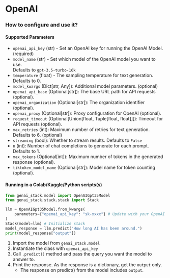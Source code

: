 # OpenAI

### How to configure and use it?

#### Supported Parameters

-   `openai_api_key` (str) - Set an OpenAI key for running the OpenAI Model. (required)
-   `model_name` (str) - Set which model of the OpenAI model you want to use.\
    Defaults to `gpt-3.5-turbo-16k`
-   `temperature` (float) - The sampling temperature for text generation. Defaults to 0.
-   `model_kwargs` (Dict\[str, Any]): Additional model parameters. (optional)
-   `openai_api_base` (Optional\[str]): The base URL path for API requests (optional).
-   `openai_organization` (Optional\[str]): The organization identifier (optional).
-   `openai_proxy` (Optional\[str]): Proxy configuration for OpenAI (optional).
-   `request_timeout` (Optional\[Union\[float, Tuple\[float, float]]]): Timeout for API requests (optional).
-   `max_retries` (int): Maximum number of retries for text generation. Defaults to 6. (optional)
-   `streaming` (bool): Whether to stream results. Defaults to `False`
-   `n` (int): Number of chat completions to generate for each prompt. Defaults to 1.
-   `max_tokens` (Optional\[int]): Maximum number of tokens in the generated response (optional).
-   `tiktoken_model_name` (Optional\[str]): Model name for token counting (optional).

#### Running in a Colab/Kaggle/Python scripts(s)

```python
from genai_stack.model import OpenAIGpt35Model
from genai_stack.stack.stack import Stack

llm = OpenAIGpt35Model.from_kwargs(
    parameters={"openai_api_key": "sk-xxxx"} # Update with your OpenAI Key
)
Stack(model=llm) # Initialize stack
model_response = llm.predict("How long AI has been around.")
print(model_response["output"])
```

1. Import the model from `genai_stack.model`
2. Instantiate the class with `openai_api_key`
3. Call `.predict()` method and pass the query you want the model to answer to.
4. Print the response. As the response is a dictionary, get the `output` only.
    - The response on predict() from the model includes `output`.
